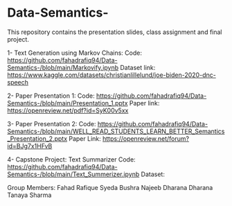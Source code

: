 # Data-Semantics-
This repository contains the presentation slides, class assignment and final project.

1- Text Generation using Markov Chains:
Code: https://github.com/fahadrafiq94/Data-Semantics-/blob/main/Markovify.ipynb
Dataset link: https://www.kaggle.com/datasets/christianlillelund/joe-biden-2020-dnc-speech

2- Paper Presentation 1:
Code: https://github.com/fahadrafiq94/Data-Semantics-/blob/main/Presentation_1.pptx
Paper link: https://openreview.net/pdf?id=SyK00v5xx

3- Paper Presentation 2:
Code: https://github.com/fahadrafiq94/Data-Semantics-/blob/main/WELL_READ_STUDENTS_LEARN_BETTER_Semantics_Presentation_2.pptx
Paper Link: https://openreview.net/forum?id=BJg7x1HFvB

4- Capstone Project: Text Summarizer
Code: https://github.com/fahadrafiq94/Data-Semantics-/blob/main/Text_Summerizer.ipynb
Dataset: 

Group Members: 
Fahad Rafique 
Syeda Bushra Najeeb
Dharana Dharana
Tanaya Sharma 
